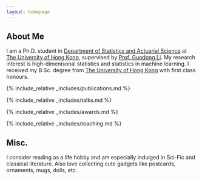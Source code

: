 ```yaml
---
layout: homepage
---
```


## About Me

I am a Ph.D. student in [Department of Statistics and Actuarial Science](https://saasweb.hku.hk/) at [The University of Hong Kong](https://www.hku.hk/), supervised by [Prof. Guodong Li](https://gdli-stat.github.io/). My research interest is high-dimenisonal statistics and statistics in machine learning. I received my B.Sc. degree from [The University of Hong Kong](https://www.hku.hk/) with first class honours.

{% include_relative _includes/publications.md %}

{% include_relative _includes/talks.md %}

{% include_relative _includes/awards.md %}

{% include_relative _includes/teaching.md %}

## Misc.
I consider reading as a life hobby and am especially indulged in Sci-Fic and classical literature. Also love collecting cute gadgets like postcards, ornaments, mugs, dolls, etc.
